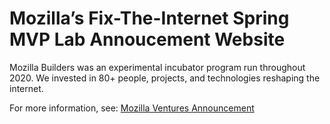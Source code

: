 # Mozilla’s Fix-The-Internet Spring MVP Lab Annoucement Website

Mozilla Builders was an experimental incubator program run throughout 2020. We
invested in 80+ people, projects, and technologies reshaping the internet.

For more information, see: [Mozilla Ventures Announcement](https://blog.mozilla.org/en/mozilla/mozilla-ventures-investing-in-responsible-tech/)
